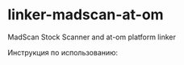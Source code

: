 linker-madscan-at-om
==================

MadScan Stock Scanner and at-om platform linker

Инструкция по использованию:

